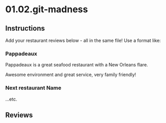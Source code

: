 # 01.02.git-madness

## Instructions

Add your restaurant reviews below - all in the same file! Use a format like:

### Pappadeaux

  Pappadeaux is a great seafood restaurant with a New Orleans flare.

  Awesome environment and great service, very family friendly!

### Next restaurant Name

...etc.

## Reviews
